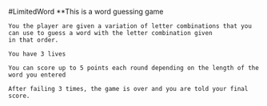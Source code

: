 #LimitedWord
**This is a word guessing game

    You the player are given a variation of letter combinations that you can use to guess a word with the letter combination given
    in that order.

    You have 3 lives

    You can score up to 5 points each round depending on the length of the word you entered

    After failing 3 times, the game is over and you are told your final score.
